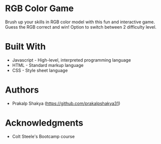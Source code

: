 # RGB Color Game

Brush up your skills in RGB color model with this fun and interactive game. Guess the RGB correct and win! Option to switch between 2 difficulty level.

# Built With

* Javascript - High-level, interpreted programming language
* HTML - Standard markup language
* CSS - Style sheet language

# Authors

* Prakalp Shakya (https://github.com/prakalpshakya31)

# Acknowledgments

* Colt Steele's Bootcamp course
